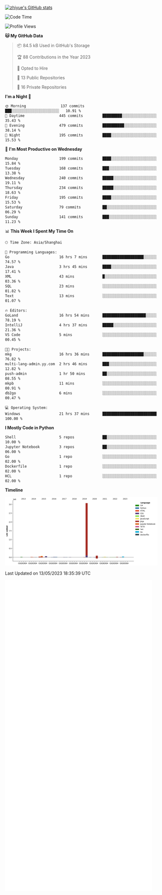 
[![zhiyue's GitHub stats](https://github-readme-stats.vercel.app/api?username=zhiyue)](https://github.com/anuraghazra/github-readme-stats&&show_icons=true)

<!--START_SECTION:waka-->
![Code Time](http://img.shields.io/badge/Code%20Time-1%2C211%20hrs%2029%20mins-blue)

![Profile Views](http://img.shields.io/badge/Profile%20Views-1-blue)

**🐱 My GitHub Data** 

> 📦 84.5 kB Used in GitHub's Storage 
 > 
> 🏆 88 Contributions in the Year 2023
 > 
> 💼 Opted to Hire
 > 
> 📜 13 Public Repositories 
 > 
> 🔑 16 Private Repositories 
 > 
**I'm a Night 🦉** 

```text
🌞 Morning                137 commits         ███░░░░░░░░░░░░░░░░░░░░░░   10.91 % 
🌆 Daytime                445 commits         █████████░░░░░░░░░░░░░░░░   35.43 % 
🌃 Evening                479 commits         ██████████░░░░░░░░░░░░░░░   38.14 % 
🌙 Night                  195 commits         ████░░░░░░░░░░░░░░░░░░░░░   15.53 % 
```
📅 **I'm Most Productive on Wednesday** 

```text
Monday                   199 commits         ████░░░░░░░░░░░░░░░░░░░░░   15.84 % 
Tuesday                  168 commits         ███░░░░░░░░░░░░░░░░░░░░░░   13.38 % 
Wednesday                240 commits         █████░░░░░░░░░░░░░░░░░░░░   19.11 % 
Thursday                 234 commits         █████░░░░░░░░░░░░░░░░░░░░   18.63 % 
Friday                   195 commits         ████░░░░░░░░░░░░░░░░░░░░░   15.53 % 
Saturday                 79 commits          ██░░░░░░░░░░░░░░░░░░░░░░░   06.29 % 
Sunday                   141 commits         ███░░░░░░░░░░░░░░░░░░░░░░   11.23 % 
```


📊 **This Week I Spent My Time On** 

```text
🕑︎ Time Zone: Asia/Shanghai

💬 Programming Languages: 
Go                       16 hrs 7 mins       ███████████████████░░░░░░   74.57 % 
Java                     3 hrs 45 mins       ████░░░░░░░░░░░░░░░░░░░░░   17.41 % 
XML                      43 mins             █░░░░░░░░░░░░░░░░░░░░░░░░   03.36 % 
SQL                      23 mins             ░░░░░░░░░░░░░░░░░░░░░░░░░   01.82 % 
Text                     13 mins             ░░░░░░░░░░░░░░░░░░░░░░░░░   01.07 % 

🔥 Editors: 
GoLand                   16 hrs 54 mins      ████████████████████░░░░░   78.19 % 
IntelliJ                 4 hrs 37 mins       █████░░░░░░░░░░░░░░░░░░░░   21.36 % 
VS Code                  5 mins              ░░░░░░░░░░░░░░░░░░░░░░░░░   00.45 % 

🐱‍💻 Projects: 
mkg                      16 hrs 36 mins      ███████████████████░░░░░░   76.82 % 
multi-lang-admin.yy.com  2 hrs 46 mins       ███░░░░░░░░░░░░░░░░░░░░░░   12.82 % 
push-admin               1 hr 50 mins        ██░░░░░░░░░░░░░░░░░░░░░░░   08.55 % 
mkpb                     11 mins             ░░░░░░░░░░░░░░░░░░░░░░░░░   00.91 % 
db2go                    6 mins              ░░░░░░░░░░░░░░░░░░░░░░░░░   00.47 % 

💻 Operating System: 
Windows                  21 hrs 37 mins      █████████████████████████   100.00 % 
```

**I Mostly Code in Python** 

```text
Shell                    5 repos             ██░░░░░░░░░░░░░░░░░░░░░░░   10.00 % 
Jupyter Notebook         3 repos             ██░░░░░░░░░░░░░░░░░░░░░░░   06.00 % 
Go                       1 repo              ░░░░░░░░░░░░░░░░░░░░░░░░░   02.00 % 
Dockerfile               1 repo              ░░░░░░░░░░░░░░░░░░░░░░░░░   02.00 % 
HCL                      1 repo              ░░░░░░░░░░░░░░░░░░░░░░░░░   02.00 % 
```



**Timeline**

![Lines of Code chart](https://raw.githubusercontent.com/zhiyue/zhiyue/main/assets/bar_graph.png)


 Last Updated on 13/05/2023 18:35:39 UTC
<!--END_SECTION:waka-->

<!-- [![Top Langs](https://github-readme-stats.vercel.app/api/top-langs/?username=zhiyue)](https://github.com/anuraghazra/github-readme-stats) -->

![](./github-metrics.svg)

